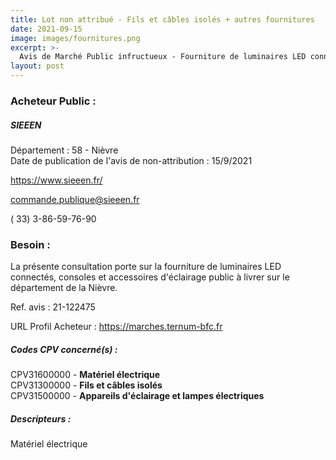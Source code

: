 ```yaml
---
title: Lot non attribué - Fils et câbles isolés + autres fournitures
date: 2021-09-15
image: images/fournitures.png
excerpt: >-
  Avis de Marché Public infructueux - Fourniture de luminaires LED connectés, consoles et accessoires associés d'éclairage à livrer sur le département de la Nièvre public à livrer sur le département de la Nièvre
layout: post
---
```


### Acheteur Public :
##### SIEEEN
Département : 58 - Nièvre<br/>
Date de publication de l'avis de non-attribution : 15/9/2021


https://www.sieeen.fr/

commande.publique@sieeen.fr

( 33) 3-86-59-76-90
### Besoin :

La présente consultation porte sur la fourniture de luminaires LED connectés, consoles et accessoires d'éclairage public à livrer sur le département de la Nièvre.

Ref. avis : 21-122475

URL Profil Acheteur : https://marches.ternum-bfc.fr

##### Codes CPV concerné(s) :
CPV31600000 - **Matériel électrique** <br/>
CPV31300000 - **Fils et câbles isolés** <br/>
CPV31500000 - **Appareils d'éclairage et lampes électriques** <br/>

##### Descripteurs :
Matériel électrique <br/>
